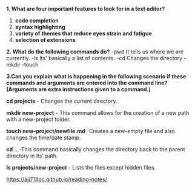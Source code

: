 **1. What are four important features to look for in a text editor?**

1. **code completion**
2. **syntax highlighting** 
3. **variety of themes that reduce eyes strain and fatigue**
4. **selection of extensions**

**2. What do the following commands do?**
-pwd It tells us where we are currently.
-ls Its' basically a list of contents.
-cd Changes the directory
-mkdir
-touch

**3.Can you explain what is happening in the following scenario if these commands and arguments are entered into the command line? (Arguments are extra instructions given to a command.)**

**cd projects** - Changes the current directory.

**mkdir new-project** - This command allows for the creation of a new path with a new-project folder.

**touch new-project/newfile.md** -Creates a new-empty file and also changes the time/date stamp. 

**cd ..** -This command basically changes the directory back to the parent directory in its' path. 

**ls projects/new-project** - Lists the files except hidden files.


 https://ajj714oc.github.io/reading-notes/
